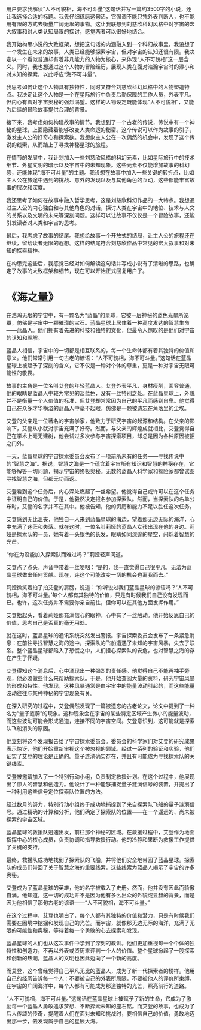 <ReasoningChainRenderer>
用户要求我解读“人不可貌相，海不可斗量”这句话并写一篇约3500字的小说，还让我选择合适的标题。我先仔细琢磨这句话，它强调不能只凭外表判断人，也不能用有限的方式去衡量广阔无垠的事物。这让我联想到刘慈欣科幻风格中对宇宙的宏大叙事和对人类认知局限的探讨，感觉两者可以很好地结合。

我开始构思小说的大致框架，想把这句话的内涵融入到一个科幻故事里。我设想了一个发生在未来的故事，人类已经能够探索宇宙，但对宇宙的认知还很有限。我决定以一个看似普通却有着非凡能力的人物为核心，来体现“人不可貌相”这一层含义。同时，我也想通过这个人物的冒险经历，展现人类在面对浩瀚宇宙时的渺小和对未知的探索，以此呼应“海不可斗量”。

我思考如何让这个人物具有独特性，同时又符合刘慈欣科幻风格中的人物塑造特点。我决定让这个人物是一个在星际旅行中负责后勤保障的工作人员，外表平凡，但内心有着对宇宙奥秘的强烈渴望。这样的人物设定既能体现“人不可貌相”，又能为后续的冒险故事提供合理的背景。

接下来，我考虑如何构建故事的情节。我想到了一个古老的传说，传说中有一个神秘的星球，上面隐藏着能够改变人类命运的秘密。这个传说可以作为故事的引子，激发主人公的好奇心和探索欲。我想象主人公在一次偶然的机会中，发现了这个传说的线索，从而踏上了寻找神秘星球的旅程。

在情节的发展中，我计划加入一些刘慈欣风格的科幻元素，比如星际旅行中的技术细节、外星文明的暗示以及宇宙中的未知现象。这些元素不仅能增加故事的科幻感，还能体现“海不可斗量”的主题。我设想在故事中加入一些关键的转折点，比如主人公在旅途中遇到的挑战、意外的发现以及与其他角色的互动，这些都能丰富故事的层次和深度。

我还思考了如何在故事中融入哲学思考，这是刘慈欣科幻作品的一大特点。我想通过主人公的内心独白和与其他角色的对话，探讨人类在宇宙中的地位、技术与人文的关系以及文明的未来等深刻问题。这样可以让故事不仅仅是一个冒险故事，还能引发读者对人类和宇宙的思考。

最后，我考虑了故事的结尾。我想给故事一个开放式的结局，让主人公的旅程还在继续，留给读者无限的遐想。这样的结尾符合刘慈欣作品中常见的宏大叙事和对未知的探索精神。

在构思完这些后，我感觉已经对如何解读这句话并写成小说有了清晰的思路，也确定了故事的大致框架和细节，现在可以开始正式回复用户了。
</ReasoningChainRenderer>

# 《海之量》

在浩瀚无垠的宇宙中，有一颗名为“蓝晶”的星球，它被一层神秘的蓝色光晕所笼罩，仿佛是宇宙中一颗璀璨的宝石。蓝晶星球上居住着一种高度发达的智慧生命——蓝晶人。他们拥有着先进的科技和独特的文化，但最令人惊叹的是他们对宇宙的认知和理解。

蓝晶人相信，宇宙中的一切都是相互联系的，每一个生命体都有着其独特的价值和意义。他们常常引用一句古老的谚语：“人不可貌相，海不可斗量。”这句话在蓝晶星球上被赋予了深刻的含义，它不仅是一种对个体的尊重，更是一种对宇宙无限可能性的敬畏。

故事的主角是一位名叫艾登的年轻蓝晶人。艾登外表平凡，身材瘦削，面容普通，他的眼睛是蓝晶人中较为常见的淡蓝色，没有一丝特别之处。在蓝晶星球上，外貌并不是衡量一个人价值的标准，但艾登却常常因为自己的平凡而感到自卑。他觉得自己在众多才华横溢的蓝晶人中毫不起眼，仿佛是一颗被遗忘在角落里的尘埃。

艾登的父亲是一位著名的宇宙学家，他致力于研究宇宙的起源和结构。在父亲的影响下，艾登从小就对宇宙充满了好奇。然而，与父亲的辉煌成就相比，艾登觉得自己在学术上毫无建树，他尝试过多次参与宇宙探索项目，却总是因为各种原因被拒之门外。

一天，蓝晶星球的宇宙探索委员会发布了一项前所未有的任务——寻找传说中的“智慧之海”。据说，智慧之海是一个蕴含着宇宙所有知识和智慧的神秘存在，它能够解答一切问题，揭示宇宙的终极奥秘。无数的蓝晶人科学家和探险家都曾试图寻找智慧之海，但都无功而返。

艾登看到这个任务后，内心深处燃起了一丝希望。他觉得自己或许可以在这个任务中证明自己的价值。于是，他毅然决定报名参加探索队。然而，当探索队的名单公布时，艾登的名字并不在其中。他被告知，他的资历和能力不足以胜任这次任务。

艾登感到无比沮丧，他独自一人来到蓝晶星球的海边，望着那无边无际的海洋，心中充满了迷茫和失落。就在这时，一位名叫莉娅的蓝晶人女孩出现在他的身边。莉娅是探索队的一员，她有着一头银色的长发，眼睛如同深邃的星空，闪烁着智慧的光芒。

“你在为没能加入探索队而难过吗？”莉娅轻声问道。

艾登点了点头，声音中带着一丝哽咽：“是的，我一直觉得自己很平凡，无法为蓝晶星球做出任何贡献。现在，连这个可能改变一切的机会也离我而去。”

莉娅微笑着拍了拍艾登的肩膀，说道：“你听说过我们蓝晶星球的谚语吗？‘人不可貌相，海不可斗量。’每个人都有其独特的价值，只是有时候我们自己没有发现而已。也许，这次任务并不需要你亲自前往，但你可以在其他方面发挥作用。”

艾登抬起头，看着莉娅那充满信心的眼神，心中有了一丝触动。他开始反思自己的价值，思考自己是否真的毫无用处。

就在这时，蓝晶星球的通讯系统突然发出警报。宇宙探索委员会发布了一条紧急消息：在前往寻找智慧之海的途中，探索队的飞船遭遇了未知的宇宙风暴，失去了联系。整个蓝晶星球都陷入了恐慌之中，人们担心探索队的安危，也对智慧之海的存在产生了怀疑。

艾登得知这个消息后，心中涌现出一种强烈的责任感。他觉得自己不能再袖手旁观，他必须做些什么来帮助探索队。于是，他开始查阅大量的资料，研究宇宙风暴的形成和特性。他发现，这种风暴通常是由宇宙中的能量波动引起的，而这些能量波动往往与某种神秘的宇宙现象有关。

在深入研究的过程中，艾登偶然发现了一篇被遗忘的古老论文，论文中提到了一种名为“量子涟漪”的现象。这种现象会在宇宙的某些特定区域产生微小的能量波动，而这些波动可能会形成通道，连接不同的宇宙空间。艾登意识到，这可能就是探索队飞船消失的原因。

他立刻将这个发现报告给了宇宙探索委员会。委员会的科学家们对艾登的研究成果表示惊讶，他们开始重新审视这个被忽视的领域。经过一系列的验证和实验，他们证实了艾登的理论是正确的。量子涟漪确实存在，并且有可能成为寻找探索队的关键线索。

艾登被邀请加入了一个特别行动小组，负责制定救援计划。在这个过程中，他展现出了惊人的智慧和创造力。他设计了一种能够捕捉量子涟漪信号的装置，并提出了一种利用这些信号定位探索队位置的方法。

经过数月的努力，特别行动小组终于成功地捕捉到了来自探索队飞船的量子涟漪信号。通过精确的计算和分析，他们确定了探索队的位置——在一个遥远的、尚未被探索的宇宙区域。

蓝晶星球的救援队迅速出发，前往那个神秘的区域。在救援过程中，艾登作为地面指挥中心的核心成员，负责协调和指导救援行动。他的冷静和果断为救援工作提供了关键的支持。

最终，救援队成功地找到了探索队的飞船，并将他们安全地带回了蓝晶星球。探索队的成员们带回了关于智慧之海的重要线索，这些线索为蓝晶人揭示了宇宙的许多奥秘。

艾登成为了蓝晶星球的英雄，他的名字被载入了史册。然而，他并没有因此而骄傲自满。他知道，这一切的成功并不是因为他有多么出众的外貌或显赫的背景，而是因为他相信了那句古老的谚语——“人不可貌相，海不可斗量。”

在这个过程中，艾登也明白了，每个人都有其独特的价值和潜力，只是有时候我们需要在困境中挖掘和发现自己的光芒。而宇宙，就像那无边无际的海洋，充满了无限的可能性和奥秘，等待着每一个勇敢的心去探索和发现。

蓝晶星球的人们也从这次事件中学到了深刻的教训。他们更加重视每一个个体的独特性和创造力，不再以外表或资历来评判一个人的价值。整个星球掀起了一股探索和创新的热潮，蓝晶人的文明也因此迈向了一个新的高度。

而艾登，这个曾经觉得自己平凡无比的蓝晶人，成为了新一代探索者的榜样。他用自己的经历告诉每一个人：不要被自己的外表所局限，不要被他人的评价所束缚。在宇宙的广阔海洋中，每个人都有可能成为那道独特的光芒，照亮前行的道路。

“人不可貌相，海不可斗量。”这句话在蓝晶星球上被赋予了新的生命，它成为了激励每一个蓝晶人勇敢追求梦想、不断探索未知的座右铭。而艾登的故事，也成为了后人传颂的传奇，提醒着人们在面对未知和挑战时，要相信自己的价值，勇敢地迈出那一步，去发现属于自己的星辰大海。